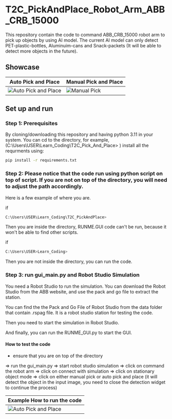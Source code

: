 # T2C_PickAndPlace_Robot_Arm_ABB_CRB_15000

This repository contain the code to command ABB_CRB_15000 robot arm to pick up objects by using AI model. The current AI model can only detect PET-plastic-bottles, Aluminuim-cans and Snack-packets (It will be able to detect more objects in the future). 
## Showcase

| Auto Pick and Place | Manual Pick and Place |
|---------------------|-----------------------|
| ![Auto Pick and Place](Data/gif/AutoPickAndPlace.gif) | ![Manual Pick](path/to/manual_pick.gif) |


## Set up and run

### Step 1: Prerequisites

By cloning/downloading this repository and having python 3.11 in your system. You can cd to the directory, for example,  (C:\Users\USER\Learn_Coding\T2C_Pick_And_Place> ) install all the requrments using: 
```bash
pip install -r requirements.txt
```

### Step 2: Please notice that the code run using python script on top of script. If you are not on top of the directory, you will need to adjust the path accordingly.

Here is a few example of where you are. 

if 
```bash
C:\Users\USER\Learn_Coding\T2C_PickAndPlace>
```
Then you are inside the directory, RUNME.GUI code can't be run, because it won't be able to find other scripts. 

if 
```bash
C:\Users\USER>Learn_Coding>
```
Then you are not inside the directory, you can run the code.

### Step 3: run gui_main.py and Robot Studio Simulation

You need a Robot Studio to run the simulation. You can download the Robot Studio from the ABB website, and use the pack and go file to extract the station.

You can find the the Pack and Go File of Robot Studio from the data folder that contain .rspag file. It is a robot studio station for testing the code.

Then you need to start the simulation in Robot Studio.

And finally, you can run the RUNME_GUI.py to start the GUI. 

#### How to test the code

* ensure that you are on top of the directory

=> run the gui_main.py 
=> start robot studio simulation 
=> click on command the robot arm 
=> click on connect with simulation 
=> click on stationary object mode 
=> click on either manual pick or auto pick and place (it will detect the object in the input image, you need to close the detection widget to continue the process)

| Example How to run the code |
|---------------------|
| ![Auto Pick and Place](Data/gif/how2run.gif) |